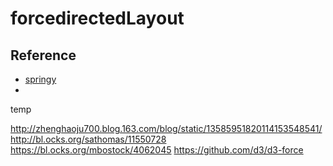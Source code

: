 # forcedirectedLayout

## Reference 

* [springy](https://github.com/dhotson/springy)
* []()

temp

http://zhenghaoju700.blog.163.com/blog/static/13585951820114153548541/
http://bl.ocks.org/sathomas/11550728
https://bl.ocks.org/mbostock/4062045
https://github.com/d3/d3-force

